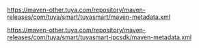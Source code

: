 
https://maven-other.tuya.com/repository/maven-releases/com/tuya/smart/tuyasmart/maven-metadata.xml

https://maven-other.tuya.com/repository/maven-releases/com/tuya/smart/tuyasmart-ipcsdk/maven-metadata.xml
